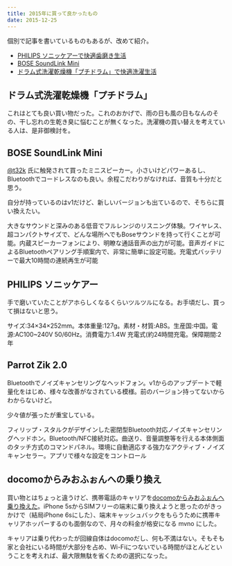 ```yaml
---
title: 2015年に買って良かったもの
date: 2015-12-25
---
```


個別で記事を書いているものもあるが、改めて紹介。

- [PHILIPS ソニッケアーで快適歯磨き生活](/posts/2015/philips-sonicare.html)
- [BOSE SoundLink Mini](/posts/2015/bose-soundlink-mini.html)
- [ドラム式洗濯乾燥機「プチドラム」で快適洗濯生活](/posts/2015/panasonic-petit-drum.html)

## ドラム式洗濯乾燥機「プチドラム」

これはとても良い買い物だった。これのおかげで、雨の日も風の日もなんのその、干し忘れの生乾き臭に悩むことが無くなった。洗濯機の買い替えを考えている人は、是非御検討を。

<affiliate-link
  src="https://images-na.ssl-images-amazon.com/images/I/41W13dzl4dL.jpg"
  href="https://www.amazon.co.jp/dp/B00I0OAR92/"
  tag="1000ch-22"
  title="パナソニック 7.0kg ドラム式洗濯乾燥機【左開き】クリスタルホワイトPanasonic　プチドラム　エコナビ NA-VH310L-W">
</affiliate-link>

## BOSE SoundLink Mini

[@t32k](http://twitter.com/t32k) 氏に触発されて買ったミニスピーカー。小さいけどパワーあるし、Bluetoothでコードレスなのも良い。余程こだわりがなければ、音質も十分だと思う。

自分が持っているのはv1だけど、新しいバージョンも出ているので、そちらに買い換えたい。

<affiliate-link
  src="https://images-na.ssl-images-amazon.com/images/I/613oOsVXF8L._SX425_.jpg"
  href="https://www.amazon.co.jp/dp/B00YMCA3V8/"
  tag="1000ch-22"
  title="Bose SoundLink Mini II Bluetoothスピーカー ポータブル/ワイヤレス対応/通話可能 カーボン SLink Mini II CBN【国内正規品】">
  大きなサウンドと深みのある低音でフルレンジのリスニング体験。ワイヤレス、超コンパクトサイズで、どんな場所へでもBoseサウンドを持って行くことが可能。内蔵スピーカーフォンにより、明瞭な通話音声の出力が可能。音声ガイドによるBluetoothペアリング手順案内で、非常に簡単に設定可能。充電式バッテリーで最大10時間の連続再生が可能
</affiliate-link>

## PHILIPS ソニッケアー

手で磨いていたことがアホらしくなるくらいツルツルになる。お手頃だし、買って損はないと思う。

<affiliate-link
  src="https://images-na.ssl-images-amazon.com/images/I/61l2V4sGnoL._SY679_.jpg"
  href="https://www.amazon.co.jp/dp/B00C905644/"
  tag="1000ch-22"
  title="フィリップス 電動歯ブラシ ソニッケアー イージークリーン HX6520/50">
  サイズ:34×34×252mm。本体重量:127g。素材・材質:ABS。生産国:中国。電源:AC100~240V 50/60Hz。消費電力:1.4W 充電式(約24時間充電。保障期間:2年
</affiliate-link>

## Parrot Zik 2.0

Bluetoothでノイズキャンセリングなヘッドフォン。v1からのアップデートで軽量化をはじめ、様々な改善がなされている模様。前のバージョン持ってないからわからないけど。

少々値が張ったが重宝している。

<affiliate-link
  src="https://images-na.ssl-images-amazon.com/images/I/41ugw1cA1UL._SX425_.jpg"
  href="https://www.amazon.co.jp/dp/B00Q8KG49W/"
  tag="1000ch-22"
  title="【国内正規品】Parrot Zik2.0(ブラック) Bluetooth ワイヤレスヘッドフォン PF561030 PF561030(ZIK2BLACK)">
  フィリップ・スタルクがデザインした密閉型Bluetooth対応ノイズキャンセリングヘッドホン。Bluetooth/NFC接続対応。曲送り、音量調整等を行える本体側面のタッチ方式のコマンドパネル。環境に自動適応する強力なアクティブ・ノイズキャンセラー。アプリで様々な設定をコントロール
</affiliate-link>

## docomoからみおふぉんへの乗り換え

買い物とはちょっと違うけど、携帯電話のキャリアを[docomoからみおふぉんへ乗り換えた](/posts/2015/update-mobile-phone.html)。iPhone 5sからSIMフリーの端末に乗り換えようと思ったのがきっかけで（結局iPhone 6sにした）、端末キャッシュバックをもらうために携帯キャリアホッパーするのも面倒なので、月々の料金が格安になる mvno にした。

キャリアは乗り代わったが回線自体はdocomoだし、何も不満はない。そもそも家と会社にいる時間が大部分を占め、Wi-Fiにつないでいる時間がほとんどということを考えれば、最大限無駄を省くための選択になった。
